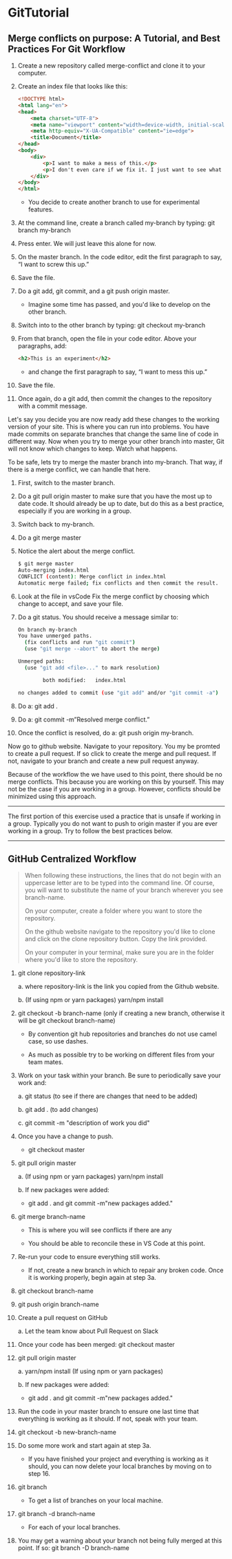 # GitTutorial

## Merge conflicts on purpose: A Tutorial, and Best Practices For Git Workflow

1. Create a new repository called merge-conflict and clone it to your computer.

2. Create an index file that looks like this:

    ```html
    <!DOCTYPE html>
    <html lang="en">
    <head>
        <meta charset="UTF-8">
        <meta name="viewport" content="width=device-width, initial-scale=1.0">
        <meta http-equiv="X-UA-Compatible" content="ie=edge">
        <title>Document</title>
    </head>
    <body>
        <div>
            <p>I want to make a mess of this.</p>
            <p>I don't even care if we fix it. I just want to see what happens when it breaks.</p>
        </div>
    </body>
    </html>
    ```

    - You decide to create another branch to use for experimental features.

3. At the command line, create a branch called my-branch by typing: git branch my-branch

4. Press enter. We will just leave this alone for now.

5. On the master branch. In the code editor, edit the first paragraph to say, “I want to screw this up.”

6. Save the file.

7. Do a git add, git commit, and a git push origin master.

    - Imagine some time has passed, and you'd like to develop on the other branch.

8. Switch into to the other branch by typing: git checkout my-branch

9. From that branch, open the file in your code editor. Above your paragraphs, add:

    ```html
    <h2>This is an experiment</h2>
    ```

    - and change the first paragraph to say,
“I want to mess this up.”

10. Save the file.

11. Once again, do a git add, then commit the changes to the repository with a commit message.

Let's say you decide you are now ready add these changes to the working version of your site. This is where you can run into problems. You have made commits on separate branches that change the same line of code in different way. Now when you try to merge your other branch into master, Git will not know which changes to keep. Watch what happens.

To be safe, lets try to merge the master branch into my-branch. That way, if there is a merge conflict, we can handle that here.

1. First, switch to the master branch.

2. Do a git pull origin master to make sure that you have the most up to date code. It should already be up to date, but do this as a best practice, especially if you are working in a group.

3. Switch back to my-branch.

4. Do a git merge master

5. Notice the alert about the merge conflict.

    ```bash
    $ git merge master
    Auto-merging index.html
    CONFLICT (content): Merge conflict in index.html
    Automatic merge failed; fix conflicts and then commit the result.
    ```

6. Look at the file in vsCode Fix the merge conflict by choosing which change to accept, and save your file.

7. Do a git status. You should receive a message similar to:

    ```bash
    On branch my-branch
    You have unmerged paths.
      (fix conflicts and run "git commit")
      (use "git merge --abort" to abort the merge)

    Unmerged paths:
      (use "git add <file>..." to mark resolution)

            both modified:   index.html

    no changes added to commit (use "git add" and/or "git commit -a")
    ```

8. Do a: git add .

9. Do a: git commit -m”Resolved merge conflict.”

10. Once the conflict is resolved, do a: git push origin my-branch.

Now go to github website. Navigate to your repository. You my be promted to create a pull request. If so click to create the merge and pull request. If not, navigate to your branch and create a new pull request anyway.

Because of the workflow the we have used to this point, there should be no merge conflicts. This because you are working on this by yourself. This may not be the case if you are working in a group. However, conflicts should be minimized using this approach.

---

The first portion of this exercise used a practice that is unsafe if working in a group. Typically you do not want to push to origin master if you are ever working in a group. Try to follow the best practices below.

---

## GitHub Centralized Workflow

  >When following these instructions, the lines that do not begin with an uppercase letter are to be typed into the command line. Of course, you will want to substitute the name of your branch wherever you see branch-name.
  >
  >On your computer, create a folder where you want to store the repository.
  >
  >On the github website navigate to the repository you'd like to clone and click on the clone repository button. Copy the link provided.
  >
  >On your computer in your terminal, make sure you are in the folder where you'd like to store the repository.

1. git clone repository-link

    a. where repository-link is the link you copied from the Github website.

    b. (If using npm or yarn packages) yarn/npm install

2. git checkout -b branch-name (only if creating a new branch, otherwise it will be git checkout branch-name)

    - By convention git hub repositories and branches do not use camel case, so use dashes.

    - As much as possible try to be working on different files from your team mates.

3. Work on your task within your branch. Be sure to periodically save your work and:

    a. git status  (to see if there are changes that need to be added)

    b. git add . (to add changes)

    c. git commit -m "description of work you did"

4. Once you have a change to push.

    - git checkout master

5. git pull origin master

    a. (If using npm or yarn packages) yarn/npm install

    b. If new packages were added:

      - git add . and git commit -m"new packages added."

6. git merge branch-name

    - This is where you will see conflicts if there are any

    - You should be able to reconcile these in VS Code at this point.

7. Re-run your code to ensure everything still works.

    - If not, create a new branch in which to repair any broken code. Once it is working properly, begin again at step 3a.

8. git checkout branch-name

9. git push origin branch-name

10. Create a pull request on GitHub

    a. Let the team know about Pull Request on Slack

11. Once your code has been merged: git checkout master

12. git pull origin master

    a. yarn/npm install (If using npm or yarn packages)

    b. If new packages were added:

      - git add . and git commit -m"new packages added."

13. Run the code in your master branch to ensure one last time that everything is working as it should. If not, speak with your team.

14. git checkout -b new-branch-name

15. Do some more work and start again at step 3a.

    - If you have finished your project and everything is working as it should, you can now delete your local branches by moving on to step 16.

16. git branch

    - To get a list of branches on your local machine.

17. git branch -d branch-name

    - For each of your local branches.

18. You may get a warning about your branch not being fully merged at this point. If so: git branch -D branch-name
